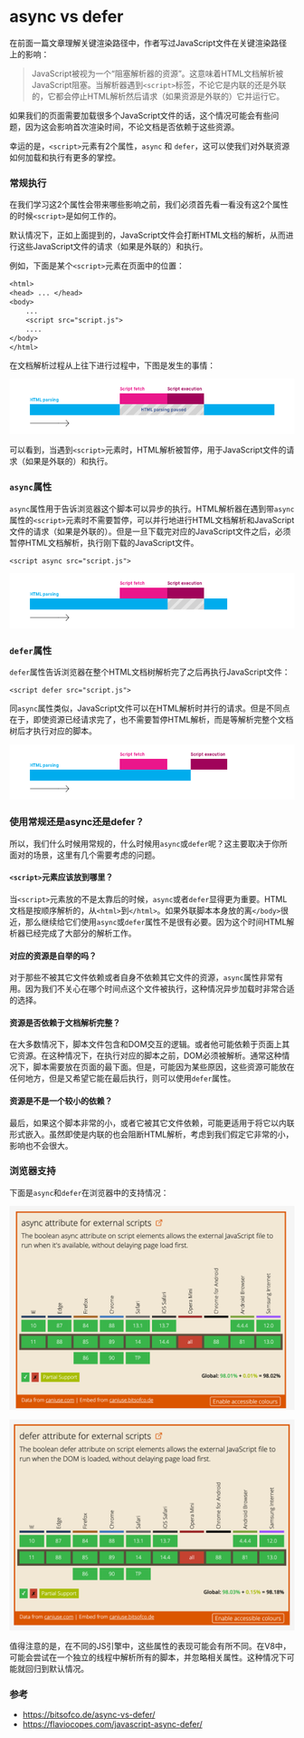 # async vs defer
在前面一篇文章理解关键渲染路径中，作者写过JavaScript文件在关键渲染路径上的影响：
> JavaScript被视为一个“阻塞解析器的资源”。这意味着HTML文档解析被JavaScript阻塞。当解析器遇到`<script>`标签，不论它是内联的还是外联的，它都会停止HTML解析然后请求（如果资源是外联的）它并运行它。

如果我们的页面需要加载很多个JavaScript文件的话，这个情况可能会有些问题，因为这会影响首次渲染时间，不论文档是否依赖于这些资源。

幸运的是，`<script>`元素有2个属性，`async` 和 `defer`，这可以使我们对外联资源如何加载和执行有更多的掌控。

### 常规执行
在我们学习这2个属性会带来哪些影响之前，我们必须首先看一看没有这2个属性的时候`<script>`是如何工作的。

默认情况下，正如上面提到的，JavaScript文件会打断HTML文档的解析，从而进行这些JavaScript文件的请求（如果是外联的）和执行。

例如，下面是某个`<script>`元素在页面中的位置：

	<html>
	<head> ... </head>
	<body>
	    ...
	    <script src="script.js">
	    ....
	</body>
	</html>


在文档解析过程从上往下进行过程中，下图是发生的事情：

![](https://github.com/DuLinRain/pictures/blob/master/async_vs_defer/async_vs_defer_1.png?raw=true)

可以看到，当遇到`<script>`元素时，HTML解析被暂停，用于JavaScript文件的请求（如果是外联的）和执行。

### `async`属性
`async`属性用于告诉浏览器这个脚本可以异步的执行。HTML解析器在遇到带`async`属性的`<script>`元素时不需要暂停，可以并行地进行HTML文档解析和JavaScript文件的请求（如果是外联的）。但是一旦下载完对应的JavaScript文件之后，必须暂停HTML文档解析，执行刚下载的JavaScript文件。

	<script async src="script.js">

![](https://github.com/DuLinRain/pictures/blob/master/async_vs_defer/async_vs_defer_2.png?raw=true)


### `defer`属性
`defer`属性告诉浏览器在整个HTML文档树解析完了之后再执行JavaScript文件：

	<script defer src="script.js">

同`async`属性类似，JavaScript文件可以在HTML解析时并行的请求。但是不同点在于，即使资源已经请求完了，也不需要暂停HTML解析，而是等解析完整个文档树后才执行对应的脚本。

![](https://github.com/DuLinRain/pictures/blob/master/async_vs_defer/async_vs_defer_3.png?raw=true)


### 使用常规还是async还是defer？
所以，我们什么时候用常规的，什么时候用`async`或`defer`呢？这主要取决于你所面对的场景，这里有几个需要考虑的问题。

#### `<script>`元素应该放到哪里？

当`<script>`元素放的不是太靠后的时候，`async`或者`defer`显得更为重要。HTML文档是按顺序解析的，从`<html>`到`</html>`。如果外联脚本本身放的离`</body>`很近，那么继续给它们使用`async`或`defer`属性不是很有必要。因为这个时间HTML解析器已经完成了大部分的解析工作。

#### 对应的资源是自举的吗？
对于那些不被其它文件依赖或者自身不依赖其它文件的资源，`async`属性非常有用。因为我们不关心在哪个时间点这个文件被执行，这种情况异步加载时非常合适的选择。

#### 资源是否依赖于文档解析完整？
在大多数情况下，脚本文件包含和DOM交互的逻辑。或者他可能依赖于页面上其它资源。在这种情况下，在执行对应的脚本之前，DOM必须被解析。通常这种情况下，脚本需要放在页面的最下面。但是，可能因为某些原因，这些资源可能放在任何地方，但是又希望它能在最后执行，则可以使用`defer`属性。

#### 资源是不是一个较小的依赖？
最后，如果这个脚本非常的小，或者它被其它文件依赖，可能更适用于将它以内联形式嵌入。虽然即使是内联的也会阻断HTML解析，考虑到我们假定它非常的小，影响也不会很大。

### 浏览器支持
下面是`async`和`defer`在浏览器中的支持情况：

![](https://github.com/DuLinRain/pictures/blob/master/async_vs_defer/async_vs_defer_4.png?raw=true)

![](https://github.com/DuLinRain/pictures/blob/master/async_vs_defer/async_vs_defer_5.png?raw=true)


值得注意的是，在不同的JS引擎中，这些属性的表现可能会有所不同。在V8中，可能会尝试在一个独立的线程中解析所有的脚本，并忽略相关属性。这种情况下可能就回归到默认情况。

### 参考
- https://bitsofco.de/async-vs-defer/
- https://flaviocopes.com/javascript-async-defer/